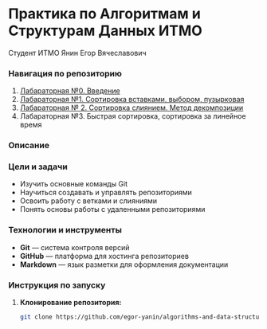 # Практика по Алгоритмам и Cтруктурам Данных ИТМО 
Студент ИТМО Янин Егор Вячеславович

### Навигация по репозиторию
1. [Лабараторная №0. Введение](https://github.com/egor-yanin/algorithms-and-data-structures/tree/main/lab0)
2. [Лабараторная №1. Сортировка вставками, выбором, пузырковая](https://github.com/egor-yanin/algorithms-and-data-structures/tree/main/lab1)
3. [Лабараторная № 2. Сортировка слиянием. Метод декомпозиции](https://github.com/egor-yanin/algorithms-and-data-structures/tree/main/lab2)
4. Лабараторная №3. Быстрая сортировка, сортировка за линейное время

### Описание 

### Цели и задачи

- Изучить основные команды Git
- Научиться создавать и управлять репозиториями
- Освоить работу с ветками и слияниями
- Понять основы работы с удаленными репозиториями

### Технологии и инструменты

- **Git** — система контроля версий
- **GitHub** — платформа для хостинга репозиториев
- **Markdown** — язык разметки для оформления документации

### Инструкция по запуску

1. **Клонирование репозитория:**
   ```bash
   git clone https://github.com/egor-yanin/algorithms-and-data-structures.git

